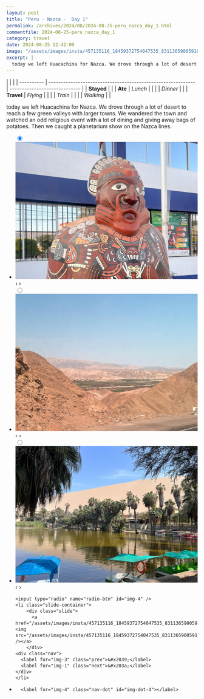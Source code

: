 ```yaml
---
layout: post
title: "Peru - Nazca -  Day 1"
permalink: /archives/2024/08/2024-08-25-peru_nazca_day_1.html
commentfile: 2024-08-25-peru_nazca_day_1
category: travel
date: 2024-08-25 12:42:00
image: "/assets/images/insta/457135116_18459372754047535_8311365900591863860_n_18354780346189933.jpg"
excerpt: |
  today we left Huacachina for Nazca. We drove through a lot of desert to reach a few green valleys with larger towns. We wandered the town and watched an odd religious event with a lot of dining and giving away bags of potatoes. Then we caught a planetarium show on the Nazca lines.
---
```


|            |                                                              |
| ---------- | ------------------------------------------------------------ | ----------------------------- |
| **Stayed** |  |
| **Ate**    | _Lunch_                                                      |          |
|            | _Dinner_                                                     |          |
| **Travel** | _Flying_                                                     |          |
|            | _Train_                                                      |          |
|            | _Walking_                                                    |          |


today we left Huacachina for Nazca. We drove through a lot of desert to reach a few green valleys with larger towns. We wandered the town and watched an odd religious event with a lot of dining and giving away bags of potatoes. Then we caught a planetarium show on the Nazca lines.


<ul class="slides">
    <input type="radio" name="radio-btn" id="img-1" checked="checked" />
    <li class="slide-container">
        <div class="slide">
          <a href="/assets/images/insta/457152810_18459372772047535_6691873172359340740_n_18055661788691969.jpg"><img src="/assets/images/insta/457152810_18459372772047535_6691873172359340740_n_18055661788691969.jpg" /></a>
        </div>
    <div class="nav">
      <label for="img-4" class="prev">&#x2039;</label>
      <label for="img-2" class="next">&#x203a;</label>
    </div>
    </li>
        <input type="radio" name="radio-btn" id="img-2"  />
    <li class="slide-container">
        <div class="slide">
          <a href="/assets/images/insta/456977738_18459372781047535_4419932106267463211_n_18035690698936525.jpg"><img src="/assets/images/insta/456977738_18459372781047535_4419932106267463211_n_18035690698936525.jpg" /></a>
        </div>
    <div class="nav">
      <label for="img-1" class="prev">&#x2039;</label>
      <label for="img-3" class="next">&#x203a;</label>
    </div>
    </li>
        <input type="radio" name="radio-btn" id="img-3"  />
    <li class="slide-container">
        <div class="slide">
          <a href="/assets/images/insta/457064344_18459372793047535_831492161091830794_n_18049786600723999.jpg"><img src="/assets/images/insta/457064344_18459372793047535_831492161091830794_n_18049786600723999.jpg" /></a>
        </div>
    <div class="nav">
      <label for="img-2" class="prev">&#x2039;</label>
      <label for="img-4" class="next">&#x203a;</label>
    </div>
    </li>
    
    <input type="radio" name="radio-btn" id="img-4" />
    <li class="slide-container">
        <div class="slide">
          <a href="/assets/images/insta/457135116_18459372754047535_8311365900591863860_n_18354780346189933.jpg"><img src="/assets/images/insta/457135116_18459372754047535_8311365900591863860_n_18354780346189933.jpg" /></a>
        </div>
    <div class="nav">
      <label for="img-3" class="prev">&#x2039;</label>
      <label for="img-1" class="next">&#x203a;</label>
    </div>
    </li>
			
<li class="nav-dots">
      <label for="img-1" class="nav-dot" id="img-dot-1"></label>
      <label for="img-2" class="nav-dot" id="img-dot-2"></label>
      <label for="img-3" class="nav-dot" id="img-dot-3"></label>

      <label for="img-4" class="nav-dot" id="img-dot-4"></label>

</li>
</ul>        
             

		